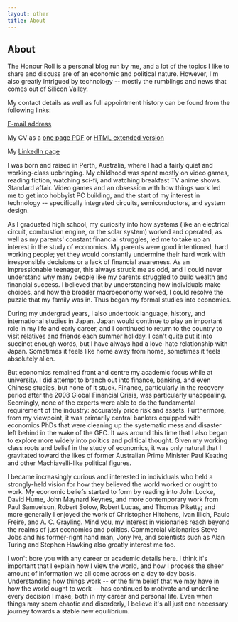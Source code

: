 ```yaml
---
layout: other
title: About
---
```

## About

The Honour Roll is a personal blog run by me, and a lot of the topics I like to share and discuss are of an economic and political nature. However, I'm also greatly intrigued by technology -- mostly the rumblings and news that comes out of Silicon Valley.

My contact details as well as full appointment history can be found from the following links:

[E-mail address](david.murakami@economics.ox.ac.uk)

My CV as a [one page PDF](https://drive.google.com/open?id=1NcfCOuNB1ws3utBeYd1FjKn0C5ODY6P8) or [HTML extended version](https://hirothreading.github.io/thehonourroll/htmlcv.html)

My [LinkedIn page](https://www.linkedin.com/in/d-h-murakami/)

I was born and raised in Perth, Australia, where I had a fairly quiet and working-class upbringing. My childhood was spent mostly on video games, reading fiction, watching sci-fi, and watching breakfast TV anime shows. Standard affair. Video games and an obsession with how things work led me to get into hobbyist PC building, and the start of my interest in technology -- specifically integrated circuits, semiconductors, and system design.

As I graduated high school, my curiosity into how systems (like an electrical circuit, combustion engine, or the solar system) worked and operated, as well as my parents' constant financial struggles, led me to take up an interest in the study of economics. My parents were good intentioned, hard working people; yet they would constantly undermine their hard work with irresponsible decisions or a lack of financial awareness. As an impressionable teenager, this always struck me as odd, and I could never understand why many people like my parents struggled to build wealth and financial success. I believed that by understanding how individuals make choices, and how the broader macroeconomy worked, I could resolve the puzzle that my family was in. Thus began my formal studies into economics.

During my undergrad years, I also undertook language, history, and international studies in Japan. Japan would continue to play an important role in my life and early career, and I continued to return to the country to visit relatives and friends each summer holiday. I can't quite put it into succinct enough words, but I have always had a love-hate relationship with Japan. Sometimes it feels like home away from home, sometimes it feels absolutely alien.

But economics remained front and centre my academic focus while at university. I did attempt to branch out into finance, banking, and even Chinese studies, but none of it stuck. Finance, particularly in the recovery period after the 2008 Global Financial Crisis, was particularly unappealing. Seemingly, none of the experts were able to do the fundamental requirement of the industry: accurately price risk and assets. Furthermore, from my viewpoint, it was primarily central bankers equipped with economics PhDs that were cleaning up the systematic mess and disaster left behind in the wake of the GFC. It was around this time that I also began to explore more widely into politics and political thought. Given my working class roots and belief in the study of economics, it was only natural that I gravitated toward the likes of former Australian Prime Minister Paul Keating and other Machiavelli-like political figures.

I became increasingly curious and interested in individuals who held a strongly-held vision for how they believed the world worked or ought to work. My economic beliefs started to form by reading into John Locke, David Hume, John Maynard Keynes, and more contemporary work from Paul Samuelson, Robert Solow, Robert Lucas, and Thomas Piketty; and more generally I enjoyed the work of Christopher Hitchens, Ivan Illich, Paulo Freire, and A. C. Grayling. Mind you, my interest in visionaries reach beyond the realms of just economics and politics. Commercial visionaries Steve Jobs and his former-right hand man, Jony Ive, and scientists such as Alan Turing and Stephen Hawking also greatly interest me too.

I won't bore you with any career or academic details here. I think it's important that I explain how I view the world, and how I process the sheer amount of information we all come across on a day to day basis. Understanding how things work -- or the firm belief that we may have in how the world ought to work -- has continued to motivate and underline every decision I make, both in my career and personal life. Even when things may seem chaotic and disorderly, I believe it's all just one necessary journey towards a stable new equilibrium.
